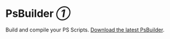 # PsBuilder *①*
Build and compile your PS Scripts. [Download the latest PsBuilder](https://github.com/psbuilder/psbuilder/releases/download/1.0/PsBuilder.ps1).
